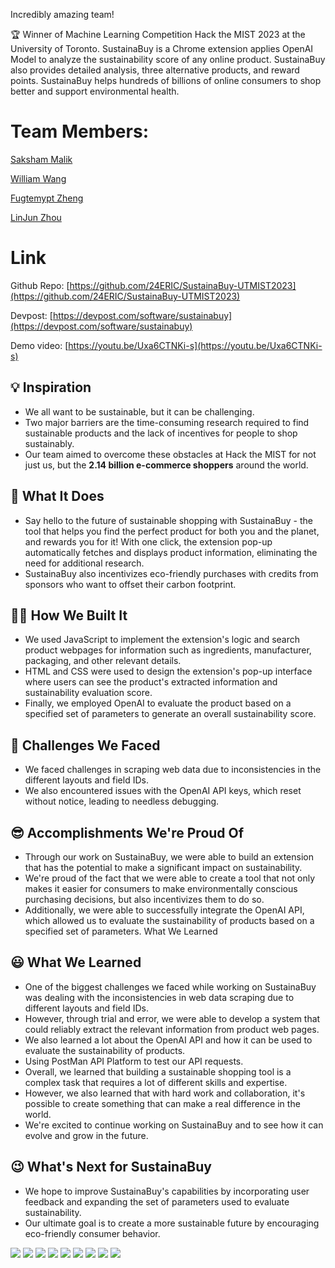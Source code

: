 Incredibly amazing team! 

🏆 Winner of Machine Learning Competition Hack the MIST 2023 at the University of Toronto. SustainaBuy is a Chrome extension applies OpenAI Model to analyze the sustainability score of any online product. SustainaBuy also provides detailed analysis, three alternative products, and reward points. SustainaBuy helps hundreds of billions of online consumers to shop better and support environmental health.

# Team Members:

[Saksham Malik](https://devpost.com/Saksham11111010001)

[William Wang](https://devpost.com/WilliamUW)

[Fugtemypt Zheng](https://devpost.com/Fugtemypt)

[LinJun Zhou](https://devpost.com/linjun-zhou)

# Link

Github Repo: [https://github.com/24ERIC/SustainaBuy-UTMIST2023](https://github.com/24ERIC/SustainaBuy-UTMIST2023)

Devpost: [https://devpost.com/software/sustainabuy](https://devpost.com/software/sustainabuy)

Demo video: [https://youtu.be/Uxa6CTNKi-s](https://youtu.be/Uxa6CTNKi-s)

## 💡 Inspiration

- We all want to be sustainable, but it can be challenging.
- Two major barriers are the time-consuming research required to find
sustainable products and the lack of incentives for people to shop
sustainably.
- Our team aimed to overcome these obstacles at Hack the MIST for not just us, but the **2.14 billion e-commerce shoppers** around the world.

## 🤖 What It Does

- Say hello to the future of sustainable shopping with SustainaBuy -
the tool that helps you find the perfect product for both you and the
planet, and rewards you for it! With one click, the extension pop-up
automatically fetches and displays product information, eliminating the
need for additional research.
- SustainaBuy also incentivizes eco-friendly purchases with credits from sponsors who want to offset their carbon footprint.

## 👨‍💻 How We Built It

- We used JavaScript to implement the extension's logic and search
product webpages for information such as ingredients, manufacturer,
packaging, and other relevant details.
- HTML and CSS were used to design the extension's pop-up interface
where users can see the product's extracted information and
sustainability evaluation score.
- Finally, we employed OpenAI to evaluate the product based on a
specified set of parameters to generate an overall sustainability score.

## 🤯 Challenges We Faced

- We faced challenges in scraping web data due to inconsistencies in the different layouts and field IDs.
- We also encountered issues with the OpenAI API keys, which reset without notice, leading to needless debugging.

## 😎 Accomplishments We're Proud Of

- Through our work on SustainaBuy, we were able to build an extension
that has the potential to make a significant impact on sustainability.
- We're proud of the fact that we were able to create a tool that not
only makes it easier for consumers to make environmentally conscious
purchasing decisions, but also incentivizes them to do so.
- Additionally, we were able to successfully integrate the OpenAI API, which allowed us to evaluate the sustainability of products based on a
specified set of parameters.
What We Learned

## 😃 What We Learned

- One of the biggest challenges we faced while working on SustainaBuy
was dealing with the inconsistencies in web data scraping due to
different layouts and field IDs.
- However, through trial and error, we were able to develop a system
that could reliably extract the relevant information from product web
pages.
- We also learned a lot about the OpenAI API and how it can be used to evaluate the sustainability of products.
- Using PostMan API Platform to test our API requests.
- Overall, we learned that building a sustainable shopping tool is a complex task that requires a lot of different skills and expertise.
- However, we also learned that with hard work and collaboration,
it's possible to create something that can make a real difference in the world.
- We're excited to continue working on SustainaBuy and to see how it can evolve and grow in the future.

## 😉 What's Next for SustainaBuy

- We hope to improve SustainaBuy's capabilities by incorporating user
feedback and expanding the set of parameters used to evaluate
sustainability.
- Our ultimate goal is to create a more sustainable future by encouraging eco-friendly consumer behavior.


![](./Documentation/1.JPG)
![](./Documentation/2.JPG)
![](./Documentation/3.JPG)
![](./Documentation/4.HEIC)
![](./Documentation/5.png)
![](./Documentation/6.png)
![](./Documentation/7.png)
![](./Documentation/8.png)
![](./Documentation/9.png)